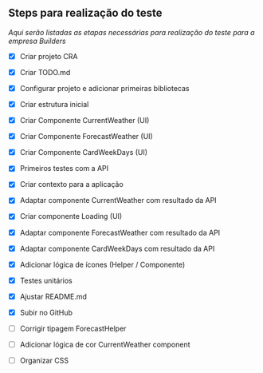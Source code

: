 ## Steps para realização do teste

*Aqui serão listadas as etapas necessárias para realização do teste para a empresa Builders*

- [x] Criar projeto CRA 
- [x] Criar TODO.md
- [x] Configurar projeto e adicionar primeiras bibliotecas
- [x] Criar estrutura inicial
- [x] Criar Componente CurrentWeather (UI)
- [x] Criar Componente ForecastWeather (UI)
- [x] Criar Componente CardWeekDays (UI)
- [x] Primeiros testes com a API
- [x] Criar contexto para a aplicação
- [x] Adaptar componente CurrentWeather com resultado da API
- [x] Criar componente Loading (UI)
- [x] Adaptar componente ForecastWeather com resultado da API
- [x] Adaptar componente CardWeekDays com resultado da API
- [x] Adicionar lógica de ícones (Helper / Componente)
- [x] Testes unitários
- [x] Ajustar README.md
- [x] Subir no GitHub

- [ ] Corrigir tipagem ForecastHelper
- [ ] Adicionar lógica de cor CurrentWeather component
- [ ] Organizar CSS
